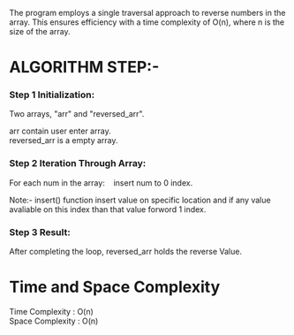 The program employs a single traversal approach to reverse numbers in the array. This ensures efficiency with a time complexity of O(n), where n is the size of the array.

# ALGORITHM STEP:-

### Step 1 Initialization:

Two arrays, "arr" and "reversed_arr".

arr contain user enter array.<br>
reversed_arr is a empty array.

### Step 2 Iteration Through Array:

For each num in the array:
&nbsp;&nbsp;&nbsp;insert num to 0 index.

Note:- insert() function insert value on specific location and if any value avaliable on this index than that value forword 1 index.

### Step 3 Result:

After completing the loop, reversed_arr holds the reverse Value.

# Time and Space Complexity

Time Complexity : O(n)<br>
Space Complexity : O(n)
